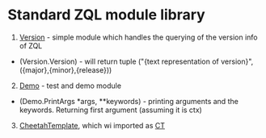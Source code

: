 # Standard ZQL module library

1. [Version](Version.py) - simple module which handles the querying of the version info of ZQL
 * (Version.Version) - will return tuple ("{text representation of version}", ({major},{minor},{release}))
 
2. [Demo](Demo.py) - test and demo module
 * (Demo.PrintArgs *args, **keywords) - printing arguments and the keywords. Returning first argument (assuming it is ctx)
 
3. [CheetahTemplate](CheetahTemplate.md), which wi imported as [CT](CheetahTemplate.md)
